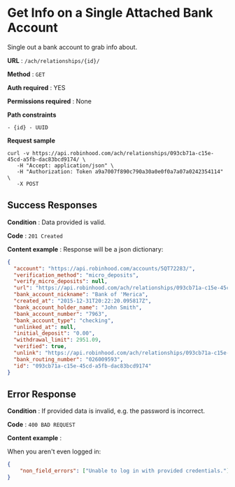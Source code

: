# Get Info on a Single Attached Bank Account

Single out a bank account to grab info about.

**URL** : `/ach/relationships/{id}/`

**Method** : `GET`

**Auth required** : YES

**Permissions required** : None

**Path constraints**

    - {id} - UUID

**Request sample**

```
curl -v https://api.robinhood.com/ach/relationships/093cb71a-c15e-45cd-a5fb-dac83bcd9174/ \
   -H "Accept: application/json" \
   -H "Authorization: Token a9a7007f890c790a30a0e0f0a7a07a0242354114" \ 
   -X POST
```

## Success Responses

**Condition** : Data provided is valid.

**Code** : `201 Created`

**Content example** : Response will be a json dictionary:

```json
{
  "account": "https://api.robinhood.com/accounts/5QT72283/",
  "verification_method": "micro_deposits",
  "verify_micro_deposits": null,
  "url": "https://api.robinhood.com/ach/relationships/093cb71a-c15e-45cd-a5fb-dac83bcd9174/",
  "bank_account_nickname": "Bank of 'Merica",
  "created_at": "2015-12-31T20:22:20.095817Z",
  "bank_account_holder_name": "John Smith",
  "bank_account_number": "7963",
  "bank_account_type": "checking",
  "unlinked_at": null,
  "initial_deposit": "0.00",
  "withdrawal_limit": 2951.09,
  "verified": true,
  "unlink": "https://api.robinhood.com/ach/relationships/093cb71a-c15e-45cd-a5fb-dac83bcd9174/unlink/",
  "bank_routing_number": "026009593",
  "id": "093cb71a-c15e-45cd-a5fb-dac83bcd9174"
}
```

## Error Response

**Condition** : If provided data is invalid, e.g. the password is incorrect.

**Code** : `400 BAD REQUEST`

**Content example** :

When you aren't even logged in:

```json
{
    "non_field_errors": ["Unable to log in with provided credentials."]
}
```
